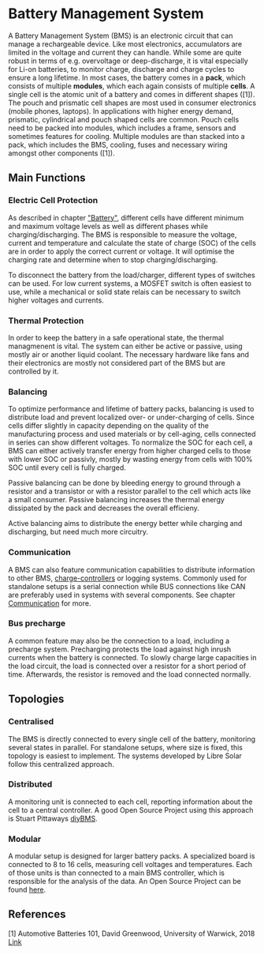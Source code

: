 # Battery Management System

A Battery Management System (BMS) is an electronic circuit that can manage a rechargeable device. Like most electronics, accumulators are limited in the voltage and current they can handle. While some are quite robust in terms of e.g. overvoltage or deep-discharge, it is vital especially for Li-on batteries, to monitor charge, discharge and charge cycles to ensure a long lifetime.
In most cases, the battery comes in a **pack**, which consists of multiple **modules**, which each again consists of multiple **cells**. A single cell is the atomic unit of a battery and comes in different shapes ([1]). The pouch and prismatic cell shapes are most used in consumer electronics (mobile phones, laptops). In applications with higher energy demand, prismatic, cylindrical and pouch shaped cells are common. Pouch cells need to be packed into modules, which includes a frame, sensors and sometimes features for cooling. Multiple modules are than stacked into a pack, which includes the BMS, cooling, fuses and necessary wiring amongst other components ([1]).

## Main Functions

### Electric Cell Protection

As described in chapter ["Battery"](battery.md), different cells have different minimum and maximum voltage levels as well as different phases while charging/discharging.
The BMS is responsible to measure the voltage, current and temperature and calculate the state of charge (SOC) of the cells are in order to apply the correct current or voltage.
It will optimise the charging rate and determine when to stop charging/discharging.

To disconnect the battery from the load/charger, different types of switches can be used. For low current systems, a MOSFET switch is often easiest to use, while a mechanical or solid state relais can be necessary to switch higher voltages and currents.



### Thermal Protection

In order to keep the battery in a safe operational state, the thermal managmenent is vital. The system can either be active or passive, using mostly air or another liquid coolant. The necessary hardware like fans and their electronics are mostly not considered part of the BMS but are controlled by it.


### Balancing

To optimize performance and lifetime of battery packs, balancing is used to distribute load and prevent localized over- or under-charging of cells. Since cells differ slightly in capacity depending on the quality of the manufacturing process and used materials or by cell-aging, cells connected in series can show different voltages. To normalize the SOC for each cell, a BMS can either actively transfer energy from higher charged cells to those with lower SOC or passivly, mostly by wasting energy from cells with 100% SOC until every cell is fully charged.

Passive balancing can be done by bleeding energy to ground through a resistor and a transistor or with a resistor parallel to the cell which acts like a small consumer. Passive balancing increases the thermal energy dissipated by the pack and decreases the overall efficieny.

Active balancing aims to distribute the energy better while charging and discharging, but need much more circuitry.

### Communication

A BMS can also feature communication capabilities to distribute information to other BMS, [charge-controllers](charge_controller.md) or logging systems. Commonly used for standalone setups is a serial connection while BUS connections like CAN are preferably used in systems with several components. See chapter [Communication](../development/communication.md) for more.

### Bus precharge

A common feature may also be the connection to a load, including a precharge system. Precharging protects the load against high inrush currents when the battery is connected. To slowly charge large capacities in the load circuit, the load is connected over a resistor for a short period of time. Afterwards, the resistor is removed and the load connected normally. 

## Topologies

### Centralised

The BMS is directly connected to every single cell of the battery, monitoring several states in parallel. For standalone setups, where size is fixed, this topology is easiest to implement. The systems developed by Libre Solar follow this centralized approach.

<fig-caption src="system/bms_centralized.svg" caption="Centralized BMS layout" num="1" />


### Distributed

A monitoring unit is connected to each cell, reporting information about the cell to a central controller. A good Open Source Project using this approach is Stuart Pittaways [diyBMS](https://github.com/stuartpittaway/diyBMSv4).

<fig-caption src="system/bms_distributed.svg" caption="Distributed BMS layout" num="2" />

### Modular

A modular setup is designed for larger battery packs. A specialized board is connected to 8 to 16 cells, measuring cell voltages and temperatures. Each of those units is than connected to a main BMS controller, which is responsible for the analysis of the data. An Open Source Project can be found [here](https://foxbms.org/).

<fig-caption src="system/bms_modular.svg" caption="Modular BMS layout" num="3" />

<h2>References</h2>

[1] Automotive Batteries 101, David Greenwood, University of Warwick,  2018 [Link](https://warwick.ac.uk/fac/sci/wmg/business/automotive_batteries_101_wmg-apc.pdf)
